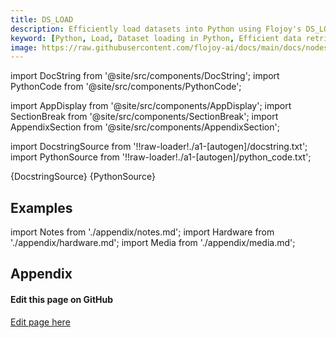 ```yaml
---
title: DS_LOAD
description: Efficiently load datasets into Python using Flojoy's DS_LOAD node. It loads data directly from in-memory data storage.
keyword: [Python, Load, Dataset loading in Python, Efficient data retrieval, Flojoy DS_LOAD node, Internal memory data loading, Python data analysis tools, Streamline data loading, Simplify data retrieval, Internal memory data access, Data processing with Flojoy, Dataset loading for analysis]
image: https://raw.githubusercontent.com/flojoy-ai/docs/main/docs/nodes/LOADERS/LOCAL_FILE_SYSTEM/LOCAL_FILE/LOADERS/INTERNAL_MEMORY/DS_LOAD/examples/EX1/output.jpeg
--- 
```


[//]: # (Custom component imports)

import DocString from '@site/src/components/DocString';
import PythonCode from '@site/src/components/PythonCode';

import AppDisplay from '@site/src/components/AppDisplay';
import SectionBreak from '@site/src/components/SectionBreak';
import AppendixSection from '@site/src/components/AppendixSection';

[//]: # (Docstring)

import DocstringSource from '!!raw-loader!./a1-[autogen]/docstring.txt';
import PythonSource from '!!raw-loader!./a1-[autogen]/python_code.txt';


<DocString>{DocstringSource}</DocString>
<PythonCode GLink='LOADERS/INTERNAL_MEMORY/DS_LOAD/DS_LOAD.py'>{PythonSource}</PythonCode>


<SectionBreak />

    

[//]: # (Examples)

## Examples

<AppDisplay 
  GLink='LOADERS/INTERNAL_MEMORY/DS_LOAD'
  nodeLabel='DS_LOAD'>
</AppDisplay>

<SectionBreak />

    

[//]: # (Appendix)

import Notes from './appendix/notes.md';
import Hardware from './appendix/hardware.md';
import Media from './appendix/media.md';

## Appendix

<AppendixSection index={0} folderPath='nodes/LOADERS/INTERNAL_MEMORY/DS_LOAD/appendix/'><Notes /></AppendixSection>
<AppendixSection index={1} folderPath='nodes/LOADERS/INTERNAL_MEMORY/DS_LOAD/appendix/'><Hardware /></AppendixSection>
<AppendixSection index={2} folderPath='nodes/LOADERS/INTERNAL_MEMORY/DS_LOAD/appendix/'><Media /></AppendixSection>

<SectionBreak />

[//]: # (Edit page on GitHub)

#### Edit this page on GitHub

[Edit page here](https://github.com/flojoy-ai/docs/tree/main/docs/nodes/LOADERS/INTERNAL_MEMORY/DS_LOAD)

